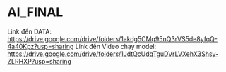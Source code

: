 # AI_FINAL
Link đến DATA: https://drive.google.com/drive/folders/1akdg5CMq95nQ3rVS5de8yfqQ-4a40Kpz?usp=sharing
Link đến Video chạy model: https://drive.google.com/drive/folders/1JdtQcUdqTguDVrLVXehX3Shsy-ZLRHXP?usp=sharing
